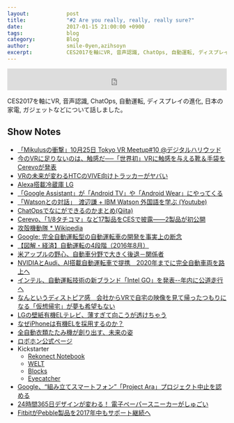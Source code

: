 ```yaml
---
layout:            post
title:             "#2 Are you really, really, really sure?"
date:              2017-01-15 21:00:00 +0900
tags:              blog
category:          Blog
author:            smile-0yen,azihsoyn
excerpt:           CES2017を軸にVR, 音声認識, ChatOps, 自動運転, ディスプレイの進化, 日本の家電, ガジェットなどについて話しました。
---
```

<iframe width="100%" height="50" scrolling="no" frameborder="no" src="https://w.soundcloud.com/player/?url=https%3A//api.soundcloud.com/tracks/302749708&amp;auto_play=false&amp;hide_related=false&amp;show_comments=true&amp;show_user=true&amp;show_reposts=false&amp;visual=false&amp;show_artwork=false&amp;default_height=75"></iframe>

CES2017を軸にVR, 音声認識, ChatOps, 自動運転, ディスプレイの進化, 日本の家電, ガジェットなどについて話しました。

## Show Notes

* [「Mikulusの衝撃」10月25日 Tokyo VR Meetup#10 @デジタルハリウッド](https://medium.com/@Somelu01/mikulus%E3%81%AE%E8%A1%9D%E6%92%83-10%E6%9C%8825%E6%97%A5-tokyo-vr-meetup-10-%E3%83%87%E3%82%B8%E3%82%BF%E3%83%AB%E3%83%8F%E3%83%AA%E3%82%A6%E3%83%83%E3%83%89-edff32b11a33#.bicfq6tdw)
* [今のVRに足りないのは、触感だ──「世界初」VRに触感を与える靴＆手袋をCerevoが発表](http://japanese.engadget.com/2017/01/04/vr-vr-cerevo/)
* [VRの未来が変わるHTCのVIVE向けトラッカーがヤバい](http://ascii.jp/elem/000/001/413/1413682/)
* [Alexa搭載冷蔵庫 LG](http://www.lgnewsroom.com/2017/01/lg-smart-instaview-refrigerator-features-voice-control-webos-and-remote-viewing-capabilities/)
* [「Google Assistant」が「Android TV」や「Android Wear」にやってくる](http://www.itmedia.co.jp/news/spv/1701/05/news092.html)
* [「Watsonとの対話」　渡辺謙 + IBM Watson 外国語を学ぶ (Youtube)](https://youtu.be/7sxzriiQhQE)
* [ChatOpsでなにができるのかまとめ(Qiita)](http://qiita.com/m_mizutani/items/f7fa7b1d1c077b139f98)
* [Cerevo、「1/8タチコマ」など17製品をCESで披露――2製品が初公開](http://www.itmedia.co.jp/lifestyle/articles/1701/03/news018.html)
* [攻殻機動隊 * Wikipedia](https://www.google.co.jp/url?sa=t&rct=j&q=&esrc=s&source=web&cd=2&cad=rja&uact=8&ved=0ahUKEwi44K_5g7rRAhVFabwKHYTeC6kQFggnMAE&url=https%3A%2F%2Fja.wikipedia.org%2Fwiki%2F%25E6%2594%25BB%25E6%25AE%25BB%25E6%25A9%259F%25E5%258B%2595%25E9%259A%258A&usg=AFQjCNGXzAuShnogJCQWTBjCeftpAr1NVw&sig2=Yzyn-WN1MNkF4x7NdeKexA&bvm=bv.143423383,d.dGc)
* [Google: 完全自動運転型の自動運転車の開発を事実上の断念](http://business.newsln.jp/news/201612130559450000.html)
* [【図解・経済】自動運転の4段階（2016年8月）](http://www.jiji.com/jc/graphics?p=ve_eco_car20160824j-06-w600)
* [米アップルの野心、自動車分野で大きく後退－関係者](https://www.bloomberg.co.jp/news/articles/2016-10-17/OF6MTC6K50Z101)
* [NVIDIAとAudi、AI搭載自動運転車で提携　2020年までに完全自動車両を路上へ](http://www.itmedia.co.jp/news/spv/1701/05/news076.html)
* [インテル、自動運転技術の新ブランド「Intel GO」を発表--年内に公道走行へ](http://m.japan.cnet.com/amp/story/35094561/)
* [なんというディストピア感　会社からVRで自宅の映像を見て帰ったつもりになる「仮想帰宅」が夢も希望もない](http://nlab.itmedia.co.jp/nl/articles/1605/05/news021.html)
* [LGの壁紙有機ELテレビ、薄すぎて向こうが透けちゃう](http://www.gizmodo.jp/2017/01/ces-lg-oled-tv-w.html)
* [なぜiPhoneは有機ELを採用するのか？](http://techon.nikkeibp.co.jp/atcl/news/16/122805690/?rt=nocnt)
* [全自動衣類たたみ機が創り出す、未来の姿](http://www.itmedia.co.jp/business/articles/1701/01/news007.html)
* [ロボホン公式ページ](https://robohon.com/)
* Kickstarter
  * [Rekonect Notebook](https://www.kickstarter.com/projects/273274561/rekonect-notebook-the-magnetic-lifestyle?ref=user_menu)
  * [WELT](https://www.kickstarter.com/projects/747005876/welt-the-smart-belt-for-fashion-and-health)
  * [Blocks](https://www.kickstarter.com/projects/2106691934/blocks-the-worlds-first-modular-smartwatch)
  * [Eyecatcher](https://www.kickstarter.com/projects/eyecatcher-smartband/eyecatcher-the-smart-large-display-super-charged-w?ref=user_menu)
* [Google、“組み立てスマートフォン”「Project Ara」プロジェクト中止を認める](http://www.itmedia.co.jp/news/articles/1609/03/news043.html)
* [24時間365日デザインが変わる！ 電子ペーパースニーカーがしゅごい](http://www.gizmodo.jp/2015/11/151126n_e-ink.html)
* [FitbitがPebble製品を2017年中もサポート継続へ](http://www.gizmodo.jp/2016/12/fitbit-pebble-services-running-2017.html)
